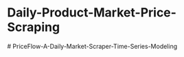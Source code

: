 # Daily-Product-Market-Price-Scraping
#   P r i c e F l o w - A - D a i l y - M a r k e t - S c r a p e r - T i m e - S e r i e s - M o d e l i n g  
 